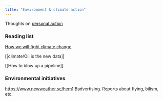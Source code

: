 ```yaml
---
title: "Environment & climate action"
---
```


Thoughts on [personal action](climate/Personal%20action.md)


### Reading list
[How we will fight climate change](climate/How%20we%20will%20fight%20climate%20change.md)

[[climate/Oil is the new data]]

[[How to blow up a pipeline]]


### Environmental initiatives
https://www.newweather.se/hem1
Badvertising. Reports about flying, bilism, etc. 

